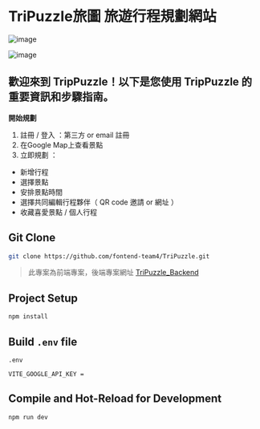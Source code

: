 # TriPuzzle旅圖  **旅遊行程規劃網站**
![image](https://github.com/user-attachments/assets/57cf426e-ce7a-404f-b7f3-4ac893c3081f)

![image](https://github.com/user-attachments/assets/bb4f72b6-10d7-43c0-9341-6716e1ac7fa7)

## 歡迎來到 TripPuzzle！以下是您使用 TripPuzzle 的重要資訊和步驟指南。

**開始規劃**

1. 註冊 / 登入 ：第三方 or email 註冊
2. 在Google Map上查看景點
3. 立即規劃 ：
* 新增行程
* 選擇景點
* 安排景點時間
* 選擇共同編輯行程夥伴（ QR code 邀請 or 網址 ）
* 收藏喜愛景點 / 個人行程





## Git Clone
```sh
git clone https://github.com/fontend-team4/TriPuzzle.git
```
> 此專案為前端專案，後端專案網址 [TriPuzzle_Backend](https://github.com/fontend-team4/TriPuzzle_Backend)

## Project Setup

```sh
npm install
```

## Build `.env` file
`.env`
```
VITE_GOOGLE_API_KEY = 
```
## Compile and Hot-Reload for Development

```sh
npm run dev
```
